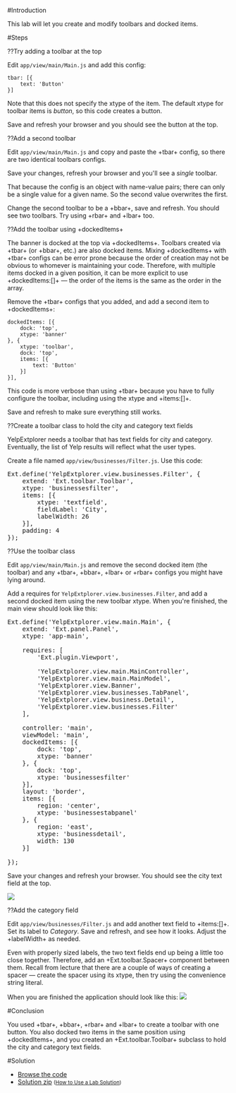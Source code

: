 #Introduction

This lab will let you create and modify toolbars and docked items.

#Steps

??Try adding a toolbar at the top

Edit `app/view/main/Main.js` and add this config: 

    tbar: [{
        text: 'Button'
    }]


Note that this does not specify the xtype of the item. The default xtype for toolbar
items is *button*, so this code creates a button.

Save and refresh your browser and you should see the button at the top.

??Add a second toolbar

Edit `app/view/main/Main.js` and copy and paste the +tbar+ config, so there are two identical toolbars configs.
 
Save your changes, refresh your browser and you'll see a *single* toolbar. 
 
That because the config is an object with name-value pairs; there can only be a single value 
for a given name. So the second value overwrites the first.

Change the second toolbar to be a +bbar+, save and refresh. You should see two toolbars. Try 
using +rbar+ and +lbar+ too.

??Add the toolbar using +dockedItems+

The banner is docked at the top via +dockedItems+. Toolbars created via +tbar+ (or +bbar+, etc.) are
also docked items. Mixing +dockedItems+ with +tbar+ configs can be error prone because the order of
creation may not be obvious to whomever is maintaining your code. Therefore, with multiple
items docked in a given position, it can be more explicit to use +dockedItems:[]+ &mdash; the order of
the items is the same as the order in the array.

Remove the +tbar+ configs that you added, and add a second item to +dockedItems+:

    dockedItems: [{
        dock: 'top',
        xtype: 'banner'
    }, {
        xtype: 'toolbar',
        dock: 'top',
        items: [{
            text: 'Button'
        }]
    }],

This code is more verbose than using +tbar+ because you have to fully configure the toolbar, including 
using the xtype and +items:[]+. 

Save and refresh to make sure everything still works.


??Create a toolbar class to hold the city and category text fields</kbd>

YelpExtplorer needs a toolbar that has text fields for city and category.
Eventually, the list of Yelp results will reflect what the user types.

Create a file named
`app/view/businesses/Filter.js`. Use this code:

<pre class="runnable 280">
Ext.define('YelpExtplorer.view.businesses.Filter', {
    extend: 'Ext.toolbar.Toolbar',
    xtype: 'businessesfilter',
    items: [{
        xtype: 'textfield',
        fieldLabel: 'City',
        labelWidth: 26
    }],
    padding: 4
});
</pre>    


??Use the toolbar class

Edit `app/view/main/Main.js` and remove the second docked item (the toolbar) and any +tbar+, +bbar+, +lbar+
or +rbar+ configs you might have lying around.

Add a requires for `YelpExtplorer.view.businesses.Filter`, and add a second docked 
item using the new toolbar xtype. When you're finished, the main view should look like this:

<pre class="runnable readonly">
Ext.define('YelpExtplorer.view.main.Main', {
    extend: 'Ext.panel.Panel',
    xtype: 'app-main',

    requires: [
        'Ext.plugin.Viewport',

        'YelpExtplorer.view.main.MainController',
        'YelpExtplorer.view.main.MainModel',
        'YelpExtplorer.view.Banner',
        'YelpExtplorer.view.businesses.TabPanel',
        'YelpExtplorer.view.business.Detail',
        'YelpExtplorer.view.businesses.Filter'
    ],

    controller: 'main',
    viewModel: 'main',
    dockedItems: [{
        dock: 'top',
        xtype: 'banner'
    }, {
        dock: 'top',
        xtype: 'businessesfilter'
    }],
    layout: 'border',
    items: [{
        region: 'center',
        xtype: 'businessestabpanel'
    }, {
        region: 'east',
        xtype: 'businessdetail',
        width: 130
    }]

});
</pre>
    
Save your changes and refresh your browser. You should see the city text field at the top.

![](resources/images/yelp/InitialToolbar.png) 


??Add the category field

Edit `app/view/businesses/Filter.js` and add another text field to +items:[]+. Set its label
to *Category*. Save and refresh, and see how it looks. Adjust the +labelWidth+ as needed.

Even with properly sized labels, the two text fields end up being a little too close together.
Therefore, add an +Ext.toolbar.Spacer+ component between them. Recall from lecture that there
are a couple of ways of creating a spacer &mdash; create the spacer using its xtype, then try
using the convenience string literal. 

When you are finished the application should look like this:
![](resources/images/yelp/ToolbarCompleteUI.png) 


#Conclusion
 
You used +tbar+, +bbar+, +rbar+ and +lbar+ to create a toolbar with one button. You also docked
two items in the same position using +dockedItems+, and you created an +Ext.toolbar.Toolbar+ subclass
to hold the city and category text fields.


#Solution

- <a href="resources/student/labsolutions/yelpextplorer-toolbars" target="source">Browse the code</a>
- <a href="resources/student/labsolutions/yelpextplorer-toolbars.zip">Solution zip</a> <small>(<a href="#2016-02-24_17-26_13-021_Z">How to Use a Lab Solution</a>)</small>

